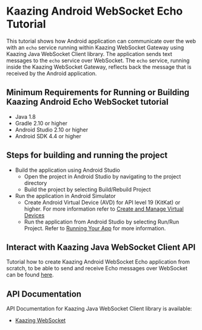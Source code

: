 # Kaazing Android WebSocket Echo Tutorial

This tutorial shows how Android application can communicate over the web with an `echo` service running within Kaazing WebSocket Gateway using Kaazing Java WebSocket Client library. The application sends text messages to the `echo` service over WebSocket.
The `echo` service, running inside the Kaazing WebSocket Gateway, reflects back the message that is received by the Android application. 

## Minimum Requirements for Running or Building Kaazing Android Echo WebSocket tutorial

* Java 1.8
* Gradle 2.10 or higher
* Android Studio 2.10 or higher
* Android SDK 4.4 or higher

## Steps for building and running the project

- Build the application using Android Studio
   - Open the project in Android Studio by navigating to the project directory
   - Build the project by selecting Build/Rebuild Project
- Run the application in Android Simulator 
   - Create Android Virtual Device (AVD) for API level 19 (KitKat) or higher. For more information refer to [Create and Manage Virtual Devices](https://developer.android.com/studio/run/managing-avds.html)
   - Run the application from Android Studio by selecting Run/Run Project. Refer to [Running Your App](https://developer.android.com/training/basics/firstapp/running-app.html) for more information.
	
## Interact with Kaazing Java WebSocket Client API

Tutorial how to create Kaazing Android WebSocket Echo application from scratch, to be able to send and receive Echo messages over WebSocket can be found [here](http://kaazing.com/doc/5.0/websocket_client_docs/dev-android/o_dev_android.html).

## API Documentation

API Documentation for Kaazing Java WebSocket Client library is available:

* [Kaazing WebSocket](https://kaazing.com/doc/legacy/4.0/apidoc/client/java/gateway/index.html)

